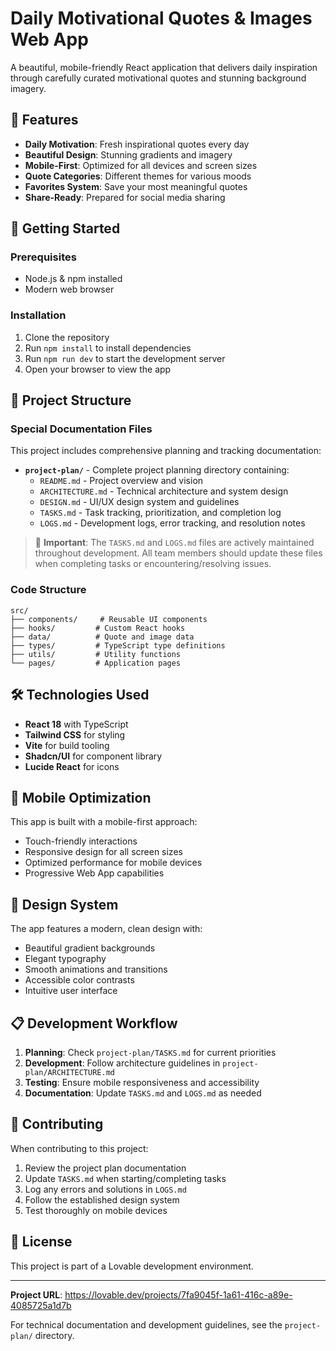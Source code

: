 
# Daily Motivational Quotes & Images Web App

A beautiful, mobile-friendly React application that delivers daily inspiration through carefully curated motivational quotes and stunning background imagery.

## 🌟 Features

- **Daily Motivation**: Fresh inspirational quotes every day
- **Beautiful Design**: Stunning gradients and imagery
- **Mobile-First**: Optimized for all devices and screen sizes
- **Quote Categories**: Different themes for various moods
- **Favorites System**: Save your most meaningful quotes
- **Share-Ready**: Prepared for social media sharing

## 🚀 Getting Started

### Prerequisites
- Node.js & npm installed
- Modern web browser

### Installation
1. Clone the repository
2. Run `npm install` to install dependencies
3. Run `npm run dev` to start the development server
4. Open your browser to view the app

## 📁 Project Structure

### Special Documentation Files
This project includes comprehensive planning and tracking documentation:

- **`project-plan/`** - Complete project planning directory containing:
  - `README.md` - Project overview and vision
  - `ARCHITECTURE.md` - Technical architecture and system design
  - `DESIGN.md` - UI/UX design system and guidelines
  - `TASKS.md` - Task tracking, prioritization, and completion log
  - `LOGS.md` - Development logs, error tracking, and resolution notes

> 📝 **Important**: The `TASKS.md` and `LOGS.md` files are actively maintained throughout development. All team members should update these files when completing tasks or encountering/resolving issues.

### Code Structure
```
src/
├── components/     # Reusable UI components
├── hooks/         # Custom React hooks
├── data/          # Quote and image data
├── types/         # TypeScript type definitions
├── utils/         # Utility functions
└── pages/         # Application pages
```

## 🛠 Technologies Used

- **React 18** with TypeScript
- **Tailwind CSS** for styling
- **Vite** for build tooling
- **Shadcn/UI** for component library
- **Lucide React** for icons

## 📱 Mobile Optimization

This app is built with a mobile-first approach:
- Touch-friendly interactions
- Responsive design for all screen sizes
- Optimized performance for mobile devices
- Progressive Web App capabilities

## 🎨 Design System

The app features a modern, clean design with:
- Beautiful gradient backgrounds
- Elegant typography
- Smooth animations and transitions
- Accessible color contrasts
- Intuitive user interface

## 📋 Development Workflow

1. **Planning**: Check `project-plan/TASKS.md` for current priorities
2. **Development**: Follow architecture guidelines in `project-plan/ARCHITECTURE.md`
3. **Testing**: Ensure mobile responsiveness and accessibility
4. **Documentation**: Update `TASKS.md` and `LOGS.md` as needed

## 🤝 Contributing

When contributing to this project:
1. Review the project plan documentation
2. Update `TASKS.md` when starting/completing tasks
3. Log any errors and solutions in `LOGS.md`
4. Follow the established design system
5. Test thoroughly on mobile devices

## 📄 License

This project is part of a Lovable development environment.

---

**Project URL**: https://lovable.dev/projects/7fa9045f-1a61-416c-a89e-4085725a1d7b

For technical documentation and development guidelines, see the `project-plan/` directory.
